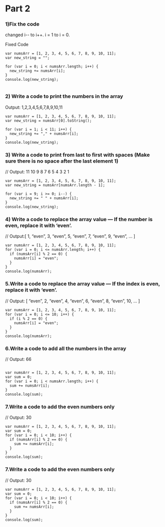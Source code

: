 # Part 2

### 1)Fix the code

changed i-- to i++. i = 1 to i = 0.

Fixed Code

```
var numsArr = [1, 2, 3, 4, 5, 6, 7, 8, 9, 10, 11];
var new_string = "";

for (var i = 0; i < numsArr.length; i++) {
  new_string += numsArr[i];
}
console.log(new_string);


```

### 2) Write a code to print the numbers in the array

Output: 1,2,3,4,5,6,7,8,9,10,11

```
var numsArr = [1, 2, 3, 4, 5, 6, 7, 8, 9, 10, 11];
var new_string = numsArr[0].toString();

for (var i = 1; i < 11; i++) {
  new_string += "," + numsArr[i];
}
console.log(new_string);

```

### 3) Write a code to print from last to first with spaces (Make sure there is no space after the last element 1)

// Output: 11 10 9 8 7 6 5 4 3 2 1

```
var numsArr = [1, 2, 3, 4, 5, 6, 7, 8, 9, 10, 11];
var new_string = numsArr[numsArr.length - 1];

for (var i = 9; i >= 0; i--) {
  new_string += " " + numsArr[i];
}
console.log(new_string);

```

### 4) Write a code to replace the array value — If the number is even, replace it with ‘even’.

// Output:[ 1, “even”, 3, “even”, 5, “even”, 7, “even”, 9, “even”, … ]

```
var numsArr = [1, 2, 3, 4, 5, 6, 7, 8, 9, 10, 11];
for (var i = 0; i <= numsArr.length; i++) {
  if (numsArr[i] % 2 == 0) {
    numsArr[i] = "even";
  }
}
console.log(numsArr);

```

### 5.Write a code to replace the array value — If the index is even, replace it with ‘even’.

// Output: [ “even”, 2, “even”, 4, “even”, 6, “even”, 8, “even”, 10, … ]

```
var numsArr = [1, 2, 3, 4, 5, 6, 7, 8, 9, 10, 11];
for (var i = 0; i <= 10; i++) {
  if (i % 2 == 0) {
    numsArr[i] = "even";
  }
}
console.log(numsArr);

```

### 6.Write a code to add all the numbers in the array

// Output: 66

```

var numsArr = [1, 2, 3, 4, 5, 6, 7, 8, 9, 10, 11];
var sum = 0;
for (var i = 0; i < numsArr.length; i++) {
  sum += numsArr[i];
}
console.log(sum);

```

### 7.Write a code to add the even numbers only

// Output: 30

```
var numsArr = [1, 2, 3, 4, 5, 6, 7, 8, 9, 10, 11];
var sum = 0;
for (var i = 0; i < 10; i++) {
  if (numsArr[i] % 2 == 0) {
    sum += numsArr[i];
  }
}
console.log(sum);

```

### 7.Write a code to add the even numbers only

// Output: 30

```
var numsArr = [1, 2, 3, 4, 5, 6, 7, 8, 9, 10, 11];
var sum = 0;
for (var i = 0; i < 10; i++) {
  if (numsArr[i] % 2 == 0) {
    sum += numsArr[i];
  }
}
console.log(sum);

```
